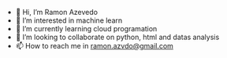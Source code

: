 - 👋 Hi, I’m Ramon Azevedo
- 👀 I’m interested in machine learn
- 🌱 I’m currently learning cloud programation
- 💞️ I’m looking to collaborate on python, html and datas analysis
- 📫 How to reach me in ramon.azvdo@gmail.com

<!---
Ramon-Az/Ramon-Az is a ✨ special ✨ repository because its `README.md` (this file) appears on your GitHub profile.
You can click the Preview link to take a look at your changes.
--->
